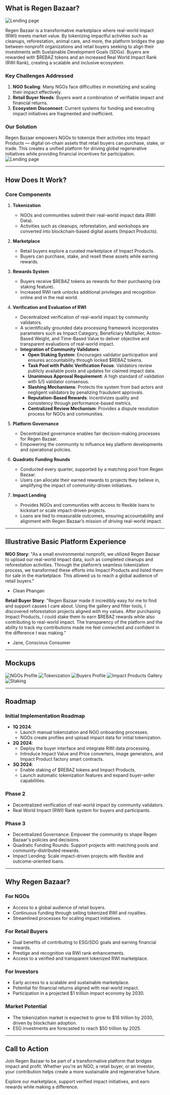 ## What is Regen Bazaar?
![Lending page](https://turquoise-obvious-guanaco-391.mypinata.cloud/ipfs/bafybeigsuuox2ncs5orcpfnsnql6immhqho2ltrgycturjw2g4zbnge66u/image_2025-01-23_11-02-50.png)

Regen Bazaar is a transformative marketplace where real-world impact (RWI) meets market value. By tokenizing impactful activities such as cleanups, reforestation, animal care, and more, the platform bridges the gap between nonprofit organizations and retail buyers seeking to align their investments with Sustainable Development Goals (SDGs). Buyers are rewarded with $REBAZ tokens and an increased Real World Impact Rank (RWI Rank), creating a scalable and inclusive ecosystem.

### Key Challenges Addressed

1. **NGO Scaling**: Many NGOs face difficulties in monetizing and scaling their impact effectively.
2. **Retail Buyer Needs**: Buyers want a combination of verifiable impact and financial returns.
3. **Ecosystem Disconnect**: Current systems for funding and executing impact initiatives are fragmented and inefficient.

### Our Solution

Regen Bazaar empowers NGOs to tokenize their activities into Impact Products — digital on-chain assets that retail buyers can purchase, stake, or trade. This creates a unified platform for driving global regenerative initiatives while providing financial incentives for participation.
![Lending page](https://turquoise-obvious-guanaco-391.mypinata.cloud/ipfs/bafybeigsuuox2ncs5orcpfnsnql6immhqho2ltrgycturjw2g4zbnge66u/image_2025-01-23_11-02-51.png)

---

## How Does It Work?

### Core Components

1. **Tokenization**
   - NGOs and communities submit their real-world impact data (RWI Data).
   - Activities such as cleanups, reforestation, and workshops are converted into blockchain-based digital assets (Impact Products).

2. **Marketplace**
   - Retail buyers explore a curated marketplace of Impact Products.
   - Buyers can purchase, stake, and resell these assets while earning rewards.

3. **Rewards System**
   - Buyers receive $REBAZ tokens as rewards for their purchasing (via staking feature).
   - Increased RWI rank unlocks additional privileges and recognition online and in the real world.

4. **Verification and Evaluation of RWI**
   - Decentralized verification of real-world impact by community validators.
   - A scientifically grounded data processing framework incorporates parameters such as Impact Category, Beneficiary Multiplier, Action-Based Weight, and Time-Based Value to deliver objective and transparent evaluations of real-world impact.
   - **Integration of Community Validators**:
     - **Open Staking System**: Encourages validator participation and ensures accountability through locked $REBAZ tokens.
     - **Task Pool with Public Verification Focus**: Validators review publicly available posts and updates for claimed impact data.
     - **Unanimous Approval Requirement**: A high standard of validation with 5/5 validator consensus.
     - **Slashing Mechanisms**: Protects the system from bad actors and negligent validators by penalizing fraudulent approvals.
     - **Reputation-Based Rewards**: Incentivizes quality and consistency through performance-based metrics.
     - **Centralized Review Mechanism**: Provides a dispute resolution process for NGOs and communities.

5. **Platform Governance**
   - Decentralized governance enables fair decision-making processes for Regen Bazaar.
   - Empowering the community to influence key platform developments and operational policies.

6. **Quadratic Funding Rounds**
   - Conducted every quarter, supported by a matching pool from Regen Bazaar.
   - Users can allocate their earned rewards to projects they believe in, amplifying the impact of community-driven initiatives.

7. **Impact Lending**
   - Provides NGOs and communities with access to flexible loans to kickstart or scale impact-driven projects.
   - Loans are tied to measurable outcomes, ensuring accountability and alignment with Regen Bazaar’s mission of driving real-world impact.

---

## Illustrative Basic Platform Experience

**NGO Story**: 
"As a small environmental nonprofit, we utilized Regen Bazaar to upload our real-world impact data, such as completed cleanups and reforestation activities. Through the platform’s seamless tokenization process, we transformed these efforts into Impact Products and listed them for sale in the marketplace. This allowed us to reach a global audience of retail buyers."
- Clean Phangan

**Retail Buyer Story**: 
"Regen Bazaar made it incredibly easy for me to find and support causes I care about. Using the gallery and filter tools, I discovered reforestation projects aligned with my values. After purchasing Impact Products, I could stake them to earn $REBAZ rewards while also contributing to real-world impact. The transparency of the platform and the ability to track my contributions made me feel connected and confident in the difference I was making."
- Jane, Conscious Consumer

---
## Mockups
![NGOs Profile](https://turquoise-obvious-guanaco-391.mypinata.cloud/ipfs/bafybeigsuuox2ncs5orcpfnsnql6immhqho2ltrgycturjw2g4zbnge66u/Frame%2012.png)
![Tokenization](https://turquoise-obvious-guanaco-391.mypinata.cloud/ipfs/bafybeigsuuox2ncs5orcpfnsnql6immhqho2ltrgycturjw2g4zbnge66u/Frame%209.png)
![Buyers Profile](https://turquoise-obvious-guanaco-391.mypinata.cloud/ipfs/bafybeigsuuox2ncs5orcpfnsnql6immhqho2ltrgycturjw2g4zbnge66u/Frame%2011.png)
![Impact Products Gallery](https://turquoise-obvious-guanaco-391.mypinata.cloud/ipfs/bafybeigsuuox2ncs5orcpfnsnql6immhqho2ltrgycturjw2g4zbnge66u/Frame%2010.png)
![Staking](https://turquoise-obvious-guanaco-391.mypinata.cloud/ipfs/bafybeigsuuox2ncs5orcpfnsnql6immhqho2ltrgycturjw2g4zbnge66u/Frame%207.png)

---

## Roadmap

### Initial Implementation Roadmap
- **1Q 2024**:
  - Launch manual tokenization and NGO onboarding processes.
  - NGOs create profiles and upload impact data for initial tokenization.
- **2Q 2024**:
  - Deploy the buyer interface and integrate RWI data processing.
  - Introduce Impact Value and Price converters, image generators, and Impact Product factory smart contracts.
- **3Q 2024**:
  - Enable staking of $REBAZ tokens and Impact Products.
  - Launch automatic tokenization features and expand buyer-seller capabilities.

### Phase 2
- Decentralized verification of real-world impact by community validators.
- Real World Impact (RWI) Rank system for buyers and participants.

### Phase 3
- Decentralized Governance: Empower the community to shape Regen Bazaar's policies and decisions.
- Quadratic Funding Rounds: Support projects with matching pools and community-distributed rewards.
- Impact Lending: Scale impact-driven projects with flexible and outcome-oriented loans.

---

## Why Regen Bazaar?

### For NGOs
- Access to a global audience of retail buyers.
- Continuous funding through selling tokenized RWI and royalties.
- Streamlined processes for scaling impact initiatives.

### For Retail Buyers
- Dual benefits of contributing to ESG/SDG goals and earning financial rewards.
- Prestige and recognition via RWI rank enhancements.
- Access to a verified and transparent tokenized RWI marketplace.

### For Investors
- Early access to a scalable and sustainable marketplace.
- Potential for financial returns aligned with real-world impact.
- Participation in a projected $1 trillion impact economy by 2030.

### Market Potential
- The tokenization market is expected to grow to $16 trillion by 2030, driven by blockchain adoption.
- ESG investments are forecasted to reach $50 trillion by 2025.

---

## Call to Action

Join Regen Bazaar to be part of a transformative platform that bridges impact and profit. Whether you're an NGO, a retail buyer, or an investor, your contribution helps create a more sustainable and regenerative future.

Explore our marketplace, support verified impact initiatives, and earn rewards while making a difference.
